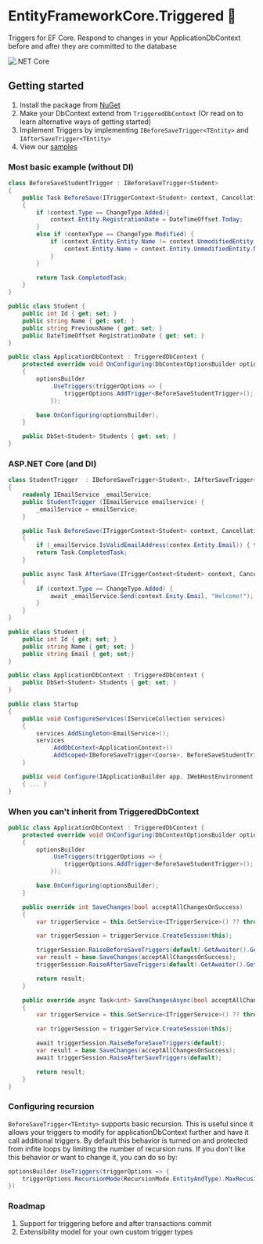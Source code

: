 # EntityFrameworkCore.Triggered 👿
Triggers for EF Core. Respond to changes in your ApplicationDbContext before and after they are committed to the database

![.NET Core](https://github.com/koenbeuk/EntityFrameworkCore.Triggered/workflows/.NET%20Core/badge.svg)

## Getting started
1. Install the package from [NuGet](https://www.nuget.org/packages/EntityFrameworkCore.Triggered)
2. Make your DbContext extend from `TriggeredDbContext` (Or read on to learn alternative ways of getting started)
3. Implement Triggers by implementing `IBeforeSaveTrigger<TEntity>` and `IAfterSaveTrigger<TEntity>`
4. View our [samples](https://github.com/koenbeuk/EntityFrameworkCore.Triggered/tree/master/samples)

### Most basic example (without DI)
```csharp
class BeforeSaveStudentTrigger : IBeforeSaveTrigger<Student>
{
    public Task BeforeSave(ITriggerContext<Student> context, CancellationToken cancellationToken)
    {
        if (context.Type == ChangeType.Added){
            context.Entity.RegistrationDate = DateTimeOffset.Today;
        }
        else if (contexType == ChangeType.Modified) {
            if (context.Entity.Entity.Name != context.UnmodifiedEntity.Name) {
                context.Entity.Name = context.Entity.UnmodifiedEntity.Name;
            }
        }

        return Task.CompletedTask;
    }
}

public class Student {
    public int Id { get; set; }
    public string Name { get; set; }
    public string PreviousName { get; set; }
    public DateTimeOffset RegistrationDate { get; set; }
}

public class ApplicationDbContext : TriggeredDbContext {
    protected override void OnConfiguring(DbContextOptionsBuilder optionsBuilder)
    {
        optionsBuilder
            .UseTriggers(triggerOptions => {
                triggerOptions.AddTrigger<BeforeSaveStudentTrigger>();
            });

        base.OnConfiguring(optionsBuilder);
    }

	public DbSet<Student> Students { get; set; }
}
```

### ASP.NET Core (and DI)
```csharp
class StudentTrigger  : IBeforeSaveTrigger<Student>, IAfterSaveTrigger<Student>
{
    readonly IEmailService _emailService;
    public StudentTrigger (IEmailService emailservice) {
        _emailService = emailService;
    }

    public Task BeforeSave(ITriggerContext<Student> context, CancellationToken cancellationToken)
    {
        if (_emailService.IsValidEmailAddress(contex.Entity.Email)) { throw new InvalidArgumentException("User email is invalid"); }
        return Task.CompletedTask;
    }

    public async Task AfterSave(ITriggerContext<Student> context, CancellationToken cancellationToken)
    {
        if (context.Type == ChangeType.Added) {
            await _emailService.Send(context.Enity.Email, "Welcome!");
        }
    }
}

public class Student {
    public int Id { get; set; }
    public string Name { get; set; }
    public string Email { get; set;}
}

public class ApplicationDbContext : TriggeredDbContext {
	public DbSet<Student> Students { get; set; }
}

public class Startup
{
    public void ConfigureServices(IServiceCollection services)
    {
        services.AddSingleton<EmailService>();
        services
            .AddDbContext<ApplicationContext>()
            .AddScoped<IBeforeSaveTrigger<Course>, BeforeSaveStudentTrigger>()
    }

    public void Configure(IApplicationBuilder app, IWebHostEnvironment env)
    { ... }
}
```

### When you can't inherit from TriggeredDbContext
```csharp
public class ApplicationDbContext : TriggeredDbContext {
    protected override void OnConfiguring(DbContextOptionsBuilder optionsBuilder)
    {
        optionsBuilder
            .UseTriggers(triggerOptions => {
                triggerOptions.AddTrigger<BeforeSaveStudentTrigger>();
            });

        base.OnConfiguring(optionsBuilder);
    }

    public override int SaveChanges(bool acceptAllChangesOnSuccess)
    {
        var triggerService = this.GetService<ITriggerService>() ?? throw new InvalidOperationException("Triggers are not configured");

        var triggerSession = triggerService.CreateSession(this);

        triggerSession.RaiseBeforeSaveTriggers(default).GetAwaiter().GetResult();
        var result = base.SaveChanges(acceptAllChangesOnSuccess);
        triggerSession.RaiseAfterSaveTriggers(default).GetAwaiter().GetResult();

        return result;
    }

    public override async Task<int> SaveChangesAsync(bool acceptAllChangesOnSuccess, CancellationToken cancellationToken = default)
    {
        var triggerService = this.GetService<ITriggerService>() ?? throw new InvalidOperationException("Triggers are not configured");

        var triggerSession = triggerService.CreateSession(this);

        await triggerSession.RaiseBeforeSaveTriggers(default);
        var result = base.SaveChanges(acceptAllChangesOnSuccess);
        await triggerSession.RaiseAfterSaveTriggers(default);

        return result;
    }
}
```

### Configuring recursion
`BeforeSaveTrigger<TEntity>` supports basic recursion. This is useful since it allows your triggers to modify for applicationDbContext further and have it call additional triggers. By default this behavior is turned on and protected from infite loops by limiting the number of recursion runs. If you don't like this behavior or want to change it, you can do so by:
```csharp
optionsBuilder.UseTriggers(triggerOptions => {
    triggerOptions.RecursionMode(RecursionMode.EntityAndType).MaxRecusion(20)
})
```

### Roadmap
1. Support for triggering before and after transactions commit
2. Extensibility model for your own custom trigger types
